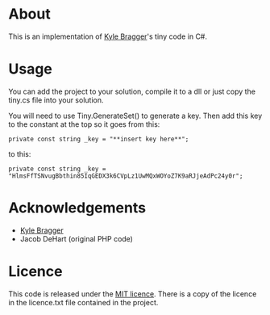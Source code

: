 ﻿# About

This is an implementation of [Kyle Bragger](http://kylewritescode.com/)'s tiny code in C#.

# Usage

You can add the project to your solution, compile it to a dll or just copy the tiny.cs file into your solution.

You will need to use Tiny.GenerateSet() to generate a key. Then add this key to the constant at the top so it goes from this:

    private const string _key = "**insert key here**";

to this:

    private const string _key = "HlmsFfTSNvugBbthin85IqGEDX3k6CVpLz1UwMQxWOYoZ7K9aRJjeAdPc24y0r";

# Acknowledgements

* [Kyle Bragger](https://github.com/kylebragger/tiny)
* Jacob DeHart (original PHP code)

# Licence

This code is released under the [MIT licence](http://www.opensource.org/licenses/mit-license.php). There is a copy of the licence in the licence.txt file contained in the project.